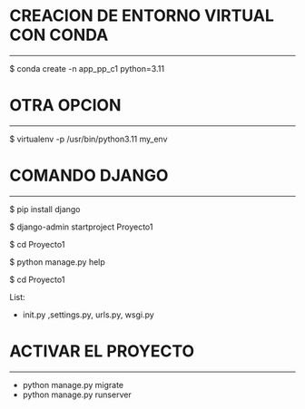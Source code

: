 # CREACION DE ENTORNO VIRTUAL CON CONDA

---

$ conda create -n app_pp_c1  python=3.11

# OTRA OPCION
---

$ virtualenv -p /usr/bin/python3.11 my_env

# COMANDO DJANGO
---

$ pip install django

$ django-admin startproject Proyecto1

$ cd Proyecto1

$ python manage.py help

$ cd Proyecto1

List: 
* init.py ,settings.py, urls.py, wsgi.py


# ACTIVAR EL PROYECTO

---
- python manage.py migrate
- python manage.py runserver
